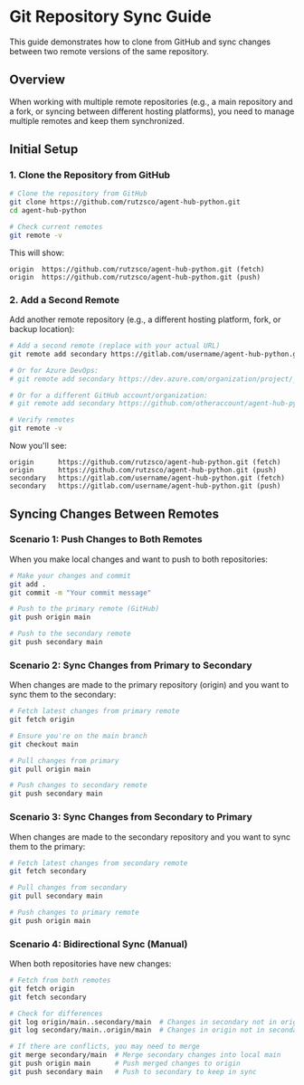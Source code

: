 # Git Repository Sync Guide

This guide demonstrates how to clone from GitHub and sync changes between two remote versions of the same repository.

## Overview

When working with multiple remote repositories (e.g., a main repository and a fork, or syncing between different hosting platforms), you need to manage multiple remotes and keep them synchronized.

## Initial Setup

### 1. Clone the Repository from GitHub

```bash
# Clone the repository from GitHub
git clone https://github.com/rutzsco/agent-hub-python.git
cd agent-hub-python

# Check current remotes
git remote -v
```

This will show:
```
origin  https://github.com/rutzsco/agent-hub-python.git (fetch)
origin  https://github.com/rutzsco/agent-hub-python.git (push)
```

### 2. Add a Second Remote

Add another remote repository (e.g., a different hosting platform, fork, or backup location):

```bash
# Add a second remote (replace with your actual URL)
git remote add secondary https://gitlab.com/username/agent-hub-python.git

# Or for Azure DevOps:
# git remote add secondary https://dev.azure.com/organization/project/_git/agent-hub-python

# Or for a different GitHub account/organization:
# git remote add secondary https://github.com/otheraccount/agent-hub-python.git

# Verify remotes
git remote -v
```

Now you'll see:
```
origin      https://github.com/rutzsco/agent-hub-python.git (fetch)
origin      https://github.com/rutzsco/agent-hub-python.git (push)
secondary   https://gitlab.com/username/agent-hub-python.git (fetch)
secondary   https://gitlab.com/username/agent-hub-python.git (push)
```

## Syncing Changes Between Remotes

### Scenario 1: Push Changes to Both Remotes

When you make local changes and want to push to both repositories:

```bash
# Make your changes and commit
git add .
git commit -m "Your commit message"

# Push to the primary remote (GitHub)
git push origin main

# Push to the secondary remote
git push secondary main
```

### Scenario 2: Sync Changes from Primary to Secondary

When changes are made to the primary repository (origin) and you want to sync them to the secondary:

```bash
# Fetch latest changes from primary remote
git fetch origin

# Ensure you're on the main branch
git checkout main

# Pull changes from primary
git pull origin main

# Push changes to secondary remote
git push secondary main
```

### Scenario 3: Sync Changes from Secondary to Primary

When changes are made to the secondary repository and you want to sync them to the primary:

```bash
# Fetch latest changes from secondary remote
git fetch secondary

# Pull changes from secondary
git pull secondary main

# Push changes to primary remote
git push origin main
```

### Scenario 4: Bidirectional Sync (Manual)

When both repositories have new changes:

```bash
# Fetch from both remotes
git fetch origin
git fetch secondary

# Check for differences
git log origin/main..secondary/main  # Changes in secondary not in origin
git log secondary/main..origin/main  # Changes in origin not in secondary

# If there are conflicts, you may need to merge
git merge secondary/main  # Merge secondary changes into local main
git push origin main      # Push merged changes to origin
git push secondary main   # Push to secondary to keep in sync
```

